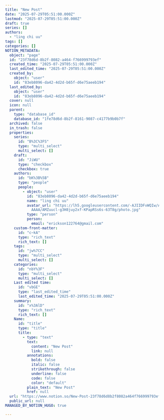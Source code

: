 ```yaml
---
title: "New Post"
date: "2025-07-29T05:51:00.000Z"
lastmod: "2025-07-29T05:51:00.000Z"
draft: true
series: []
authors:
  - "ling chi uu"
tags: []
categories: []
NOTION_METADATA:
  object: "page"
  id: "23f78d6d-8b2f-8082-a464-f766999793ef"
  created_time: "2025-07-29T05:51:00.000Z"
  last_edited_time: "2025-07-29T05:51:00.000Z"
  created_by:
    object: "user"
    id: "83eb8096-da42-4d2d-b65f-d6e75aeeb194"
  last_edited_by:
    object: "user"
    id: "83eb8096-da42-4d2d-b65f-d6e75aeeb194"
  cover: null
  icon: null
  parent:
    type: "database_id"
    database_id: "1fe78d6d-8b2f-8161-9087-c4177b9b0b7f"
  archived: false
  in_trash: false
  properties:
    series:
      id: "B%3C%3FS"
      type: "multi_select"
      multi_select: []
    draft:
      id: "JiWU"
      type: "checkbox"
      checkbox: true
    authors:
      id: "bK%3B%5B"
      type: "people"
      people:
        - object: "user"
          id: "83eb8096-da42-4d2d-b65f-d6e75aeeb194"
          name: "ling chi uu"
          avatar_url: "https://lh5.googleusercontent.com/-AJIIDFvWQIw/AAAAAAAAAAI/AAAAAAA\
            AAAA/AMZuucl-g3H8juy2xf-KPapRSs6s-63T8g/photo.jpg"
          type: "person"
          person:
            email: "erickson122764@gmail.com"
    custom-front-matter:
      id: "c~kA"
      type: "rich_text"
      rich_text: []
    tags:
      id: "jw%7CC"
      type: "multi_select"
      multi_select: []
    categories:
      id: "nbY%3F"
      type: "multi_select"
      multi_select: []
    Last edited time:
      id: "vbGE"
      type: "last_edited_time"
      last_edited_time: "2025-07-29T05:51:00.000Z"
    summary:
      id: "x%3AlD"
      type: "rich_text"
      rich_text: []
    Name:
      id: "title"
      type: "title"
      title:
        - type: "text"
          text:
            content: "New Post"
            link: null
          annotations:
            bold: false
            italic: false
            strikethrough: false
            underline: false
            code: false
            color: "default"
          plain_text: "New Post"
          href: null
  url: "https://www.notion.so/New-Post-23f78d6d8b2f8082a464f766999793ef"
  public_url: null
MANAGED_BY_NOTION_HUGO: true

---
```


